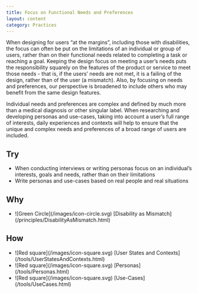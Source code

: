 ```yaml
---
title: Focus on Functional Needs and Preferences
layout: content
category: Practices
---
```


When designing for users “at the margins”, including those with disabilities, the focus can often be put on the limitations of an individual or group of users, rather than on their functional needs related to completing a task or reaching a goal. Keeping the design focus on meeting a user’s needs puts the responsibility squarely on the features of the product or service to meet those needs - that is, if the users’ needs are not met, it is a failing of the design, rather than of the user (a mismatch). Also, by focusing on needs and preferences, our perspective is broadened to include others who may benefit from the same design features.

Individual needs and preferences are complex and defined by much more than a medical diagnosis or other singular label. When researching and developing personas and use-cases, taking into account a user’s full range of interests, daily experiences and contexts will help to ensure that the unique and complex needs and preferences of a broad range of users are included.

## Try
* When conducting interviews or writing personas focus on an individual’s interests, goals and needs, rather than on their limitations
* Write personas and use-cases based on real people and real situations

## Why
<ul class="docs-guidelines-articleContentUseWhyHow"><li>![Green Circle](/images/icon-circle.svg) [Disability as Mismatch](/principles/DisabilityAsMismatch.html)</li></ul>

## How
<ul class="docs-guidelines-articleContentUseWhyHow">
<li>![Red square](/images/icon-square.svg) [User States and Contexts](/tools/UserStatesAndContexts.html)</li>
<li>![Red square](/images/icon-square.svg) [Personas](/tools/Personas.html)</li>
<li>![Red square](/images/icon-square.svg) [Use-Cases](/tools/UseCases.html)</li></ul>
